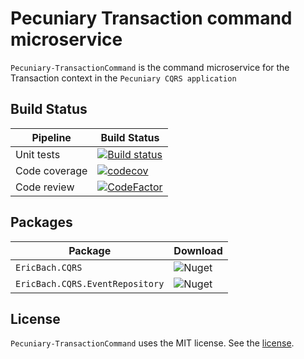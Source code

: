 # Pecuniary Transaction command microservice

`Pecuniary-TransactionCommand` is the command microservice for the Transaction context in the `Pecuniary CQRS application`

## Build Status

Pipeline | Build Status
-|-
Unit tests | [![Build status](https://ci.appveyor.com/api/projects/status/2a59slii6x63p8b6?svg=true)](https://ci.appveyor.com/project/eric-bach/pecuniary-transactioncommand)
Code coverage | [![codecov](https://codecov.io/gh/eric-bach/Pecuniary-TransactionCommand/branch/master/graph/badge.svg)](https://codecov.io/gh/eric-bach/Pecuniary-TransactionCommand)
Code review | [![CodeFactor](https://www.codefactor.io/repository/github/eric-bach/pecuniary-Transactioncommand/badge)](https://www.codefactor.io/repository/github/eric-bach/pecuniary-transactioncommand)

## Packages

Package | Download
-|-
`EricBach.CQRS` | ![Nuget](https://img.shields.io/nuget/v/EricBach.CQRS) |
`EricBach.CQRS.EventRepository` | ![Nuget](https://img.shields.io/nuget/v/EricBach.CQRS.EventRepository) |

## License

`Pecuniary-TransactionCommand` uses the MIT license. See the [license](https://github.com/eric-bach/Pecuniary-TransactionCommand/blob/master/LICENSE).

